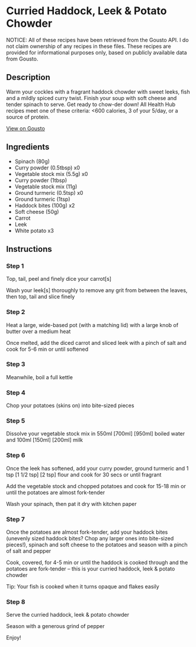 # Curried Haddock, Leek & Potato Chowder

NOTICE: All of these recipes have been retrieved from the Gousto API. I do not claim ownership of any recipes in these files. These recipes are provided for informational purposes only, based on publicly available data from Gousto.

## Description

Warm your cockles with a fragrant haddock chowder with sweet leeks, fish and a mildly spiced curry twist. Finish your soup with soft cheese and tender spinach to serve. Get ready to chow-der down! All Health Hub recipes meet one of these criteria: <600 calories, 3 of your 5/day, or a source of protein.

[View on Gousto](https://www.gousto.co.uk/recipes/cookbook/curried-haddock-leek-potato-chowder)

## Ingredients

- Spinach (80g)
- Curry powder (0.5tbsp) x0
- Vegetable stock mix (5.5g) x0
- Curry powder (1tbsp)
- Vegetable stock mix (11g)
- Ground turmeric (0.5tsp) x0
- Ground turmeric (1tsp)
- Haddock bites (100g) x2
- Soft cheese (50g)
- Carrot
- Leek
- White potato x3

## Instructions


### Step 1

Top, tail, peel and finely dice your carrot[s]

Wash your leek[s] thoroughly to remove any grit from between the leaves, then top, tail and slice finely


### Step 2

Heat a large, wide-based pot (with a matching lid) with a large knob of butter over a medium heat

Once melted, add the diced carrot and sliced leek with a pinch of salt and cook for 5-6 min or until softened


### Step 3

Meanwhile, boil a full kettle


### Step 4

Chop your potatoes (skins on) into bite-sized pieces


### Step 5

Dissolve your vegetable stock mix in 550ml <span class="text-purple">[700ml]</span><span class="text-danger"> [950ml]</span> boiled water and 100ml <span class="text-purple">[150ml] </span><span class="text-danger">[200ml]</span> milk


### Step 6

Once the leek has softened, add your curry powder, ground turmeric and 1 tsp <span class="text-purple">[1 1/2 tsp]</span> <span class="text-danger">[2 tsp]</span> flour and cook for 30 secs or until fragrant

Add the vegetable stock and chopped potatoes and cook for 15-18 min or until the potatoes are almost fork-tender

Wash your spinach, then pat it dry with kitchen paper


### Step 7

Once the potatoes are almost fork-tender, add your haddock bites (unevenly sized haddock bites? Chop any larger ones into bite-sized pieces!), spinach and soft cheese to the potatoes and season with a pinch of salt and pepper

Cook, covered, for 4-5 min or until the haddock is cooked through and the potatoes are fork-tender – this is your curried haddock, leek & potato chowder

Tip: Your fish is cooked when it turns opaque and flakes easily

### Step 8

Serve the curried haddock, leek & potato chowder

Season with a generous grind of pepper

Enjoy!

